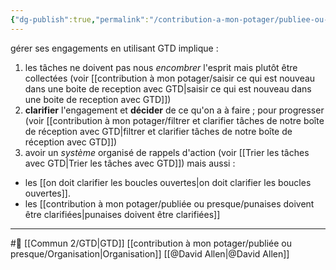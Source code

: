 ```yaml
---
{"dg-publish":true,"permalink":"/contribution-a-mon-potager/publiee-ou-presque/assumer-efficacement-ses-engagements-internes-avec-gtd/"}
---
```


gérer ses engagements en utilisant GTD implique :
1. les tâches ne doivent pas nous *encombrer* l'esprit mais plutôt être collectées (voir [[contribution à mon potager/saisir ce qui est nouveau dans une boite de reception avec GTD\|saisir ce qui est nouveau dans une boite de reception avec GTD]])
2. **clarifier** l'engagement et **décider** de ce qu'on a à faire ; pour progresser (voir [[contribution à mon potager/filtrer et clarifier tâches de notre boîte de réception avec GTD\|filtrer et clarifier tâches de notre boîte de réception avec GTD]])
3. avoir un *système* organisé de rappels d'action (voir [[Trier les tâches avec GTD\|Trier les tâches avec GTD]])
mais aussi : 
- les [[on doit clarifier les boucles ouvertes\|on doit clarifier les boucles ouvertes]].
- les [[contribution à mon potager/publiée ou presque/punaises doivent être clarifiées\|punaises doivent être clarifiées]]

---
#🌱  [[Commun 2/GTD\|GTD]] [[contribution à mon potager/publiée ou presque/Organisation\|Organisation]] [[@David Allen\|@David Allen]]